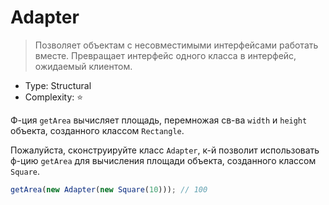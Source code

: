 # Adapter

> Позволяет объектам с несовместимыми интерфейсами работать вместе.
> Превращает интерфейс одного класса в интерфейс, ожидаемый клиентом.

- Type: Structural
- Complexity: ⭐

Ф-ция `getArea` вычисляет площадь, перемножая св-ва `width` и `height` объекта, созданного
классом `Rectangle`.

Пожалуйста, сконструируйте класс `Adapter`, к-й позволит использовать ф-цию `getArea` для
вычисления площади объекта, созданного классом `Square`.

```js
getArea(new Adapter(new Square(10))); // 100
```